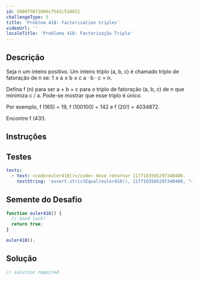 ```yaml
---
id: 5900f50f1000cf542c510021
challengeType: 5
title: 'Problem 418: Factorisation triples'
videoUrl: ''
localeTitle: 'Problema 418: Factorização Tripla'
---
```


## Descrição
<section id="description"> Seja n um inteiro positivo. Um inteiro triplo (a, b, c) é chamado triplo de fatoração de n se: 1 ≤ a ≤ b ≤ c a · b · c = n. <p> Defina f (n) para ser a + b + c para o triplo de fatoração (a, b, c) de n que minimiza c / a. Pode-se mostrar que esse triplo é único. </p><p> Por exemplo, f (165) = 19, f (100100) = 142 e f (20!) = 4034872. </p><p> Encontre f (43!). </p></section>

## Instruções
<section id="instructions">
</section>

## Testes
<section id='tests'>

```yml
tests:
  - text: <code>euler418()</code> deve retornar 1177163565297340400.
    testString: 'assert.strictEqual(euler418(), 1177163565297340400, "<code>euler418()</code> should return 1177163565297340400.");'

```

</section>

## Semente do Desafio
<section id='challengeSeed'>

<div id='js-seed'>

```js
function euler418() {
  // Good luck!
  return true;
}

euler418();

```

</div>



</section>

## Solução
<section id='solution'>

```js
// solution required
```
</section>
